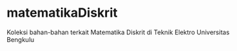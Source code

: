 # matematikaDiskrit
Koleksi bahan-bahan terkait Matematika Diskrit di Teknik Elektro Universitas Bengkulu
